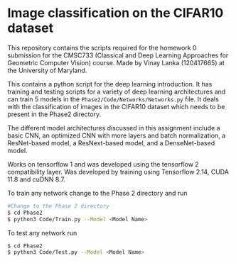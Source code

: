 # Image classification on the CIFAR10 dataset

This repository contains the scripts required for the homework 0 submission for the CMSC733 (Classical and Deep Learning Approaches for Geometric Computer Vision) course. Made by Vinay Lanka (120417665) at the University of Maryland. 

This contains a python script for the deep learning introduction. It has training and testing scripts for a variety of deep learning architectures and can train 5 models in the `Phase2/Code/Networks/Networks.py` file.
It deals with the classification of images in the CIFAR10 dataset which needs to be present in the Phase2 directory. 

The different model architectures discussed in this assignment include a basic CNN, an optimized CNN with more layers and batch normalization, a ResNet-based model, a ResNext-based model, and a DenseNet-based model. 

Works on tensorflow 1 and was developed using the tensorflow 2 compatibility layer. Was developed by training using Tensorflow 2.14, CUDA 11.8 and cuDNN 8.7.

To train any network change to the Phase 2 directory and run

```bash
#Change to the Phase 2 directory
$ cd Phase2
$ python3 Code/Train.py --Model <Model Name> 
```

To test any network run 

```bash
$ cd Phase2
$ python3 Code/Test.py --Model <Model Name> 
```